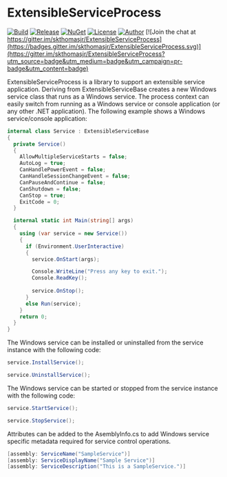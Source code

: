 # ExtensibleServiceProcess

[![Build](https://ci.appveyor.com/api/projects/status/t70sgur26vw0s86p?svg=true)](https://ci.appveyor.com/project/skthomasjr/extensibleserviceprocess)
[![Release](https://img.shields.io/github/release/skthomasjr/ExtensibleServiceProcess.svg?maxAge=2592000)](https://github.com/skthomasjr/ExtensibleServiceProcess/releases)
[![NuGet](https://img.shields.io/nuget/v/ExtensibleServiceProcess.svg)](https://www.nuget.org/packages/ExtensibleServiceProcess)
[![License](https://img.shields.io/github/license/skthomasjr/ExtensibleServiceProcess.svg?maxAge=2592000)](LICENSE.md)
[![Author](https://img.shields.io/badge/author-Scott%20K.%20Thomas%2C%20Jr.-blue.svg?maxAge=2592000)](https://www.linkedin.com/in/skthomasjr)
[![Join the chat at https://gitter.im/skthomasjr/ExtensibleServiceProcess](https://badges.gitter.im/skthomasjr/ExtensibleServiceProcess.svg)](https://gitter.im/skthomasjr/ExtensibleServiceProcess?utm_source=badge&utm_medium=badge&utm_campaign=pr-badge&utm_content=badge)

ExtensibleServiceProcess is a library to support an extensible service application. Deriving from ExtensibleServiceBase creates a new Windows service class that runs as a Windows service. The process context can easily switch from running as a Windows service or console application (or any other .NET application). The following example shows a Windows service/console application:

```C#
internal class Service : ExtensibleServiceBase
{
  private Service()
  {
    AllowMultipleServiceStarts = false;
    AutoLog = true;
    CanHandlePowerEvent = false;
    CanHandleSessionChangeEvent = false;
    CanPauseAndContinue = false;
    CanShutdown = false;
    CanStop = true;
    ExitCode = 0;
  }

  internal static int Main(string[] args)
  {
    using (var service = new Service())
    {
      if (Environment.UserInteractive)
      {
        service.OnStart(args);

        Console.WriteLine("Press any key to exit.");
        Console.ReadKey();
  
        service.OnStop();
      }
      else Run(service);
    }
    return 0;
  }
}
```
The Windows service can be installed or uninstalled from the service instance with the following code:
```c#
service.InstallService();
```
```c#
service.UninstallService();
```
The Windows service can be started or stopped from the service instance with the following code:
```c#
service.StartService();
```
```c#
service.StopService();
```
Attributes can be added to the AsemblyInfo.cs to add Windows service specific metadata required for service control operations.
```c#
[assembly: ServiceName("SampleService")]
[assembly: ServiceDisplayName("Sample Service")]
[assembly: ServiceDescription("This is a SampleService.")]
```

